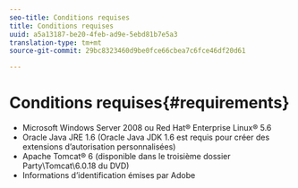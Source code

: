 ```yaml
---
seo-title: Conditions requises
title: Conditions requises
uuid: a5a13187-be20-4feb-ad9e-5ebd81b7e5a3
translation-type: tm+mt
source-git-commit: 29bc8323460d9be0fce66cbea7c6fce46df20d61

---
```



# Conditions requises{#requirements}

* Microsoft Windows Server 2008 ou Red Hat® Enterprise Linux® 5.6
* Oracle Java JRE 1.6 (Oracle Java JDK 1.6 est requis pour créer des extensions d’autorisation personnalisées)
* Apache Tomcat® 6 (disponible dans le troisième dossier Party\Tomcat\6.0.18 du DVD)
* Informations d’identification émises par Adobe

